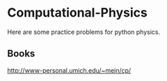 # Computational-Physics

Here are some practice problems for python physics.

## Books

 http://www-personal.umich.edu/~mejn/cp/
